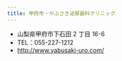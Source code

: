 ```yaml
---
title: 甲府市・やぶさき泌尿器科クリニック
---
```


- 山梨県甲府市下石田 2 丁目 16-6
- TEL：055-227-1212
- <http://www.yabusaki-uro.com/>
